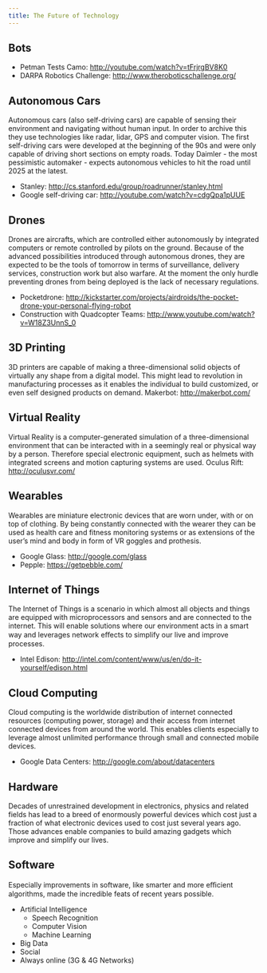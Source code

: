 ```yaml
---
title: The Future of Technology
---
```


## Bots

- Petman Tests Camo: http://youtube.com/watch?v=tFrjrgBV8K0
- DARPA Robotics Challenge: http://www.theroboticschallenge.org/


## Autonomous Cars

Autonomous cars (also self-driving cars) are capable of sensing their environment and navigating without
human input.
In order to archive this they use technologies like radar, lidar, GPS and computer vision.
The first self-driving cars were developed at the beginning of the 90s and were only capable of driving short
sections on empty roads. Today Daimler - the most pessimistic automaker - expects autonomous vehicles to
hit the road until 2025 at the latest.

- Stanley: http://cs.stanford.edu/group/roadrunner/stanley.html
- Google self-driving car: http://youtube.com/watch?v=cdgQpa1pUUE


## Drones

Drones are aircrafts, which are controlled either autonomously by integrated computers or remote controlled
by pilots on the ground.
Because of the advanced possibilities introduced through autonomous drones, they are expected to be the
tools of tomorrow in terms of surveillance, delivery services, construction work but also warfare. At the
moment the only hurdle preventing drones from being deployed is the lack of necessary regulations.

- Pocketdrone: http://kickstarter.com/projects/airdroids/the-pocket-drone-your-personal-flying-robot
- Construction with Quadcopter Teams: http://www.youtube.com/watch?v=W18Z3UnnS_0


## 3D Printing

3D printers are capable of making a three-dimensional solid objects of virtually any shape from a digital
model.
This might lead to revolution in manufacturing processes as it enables the individual to build customized, or
even self designed products on demand.
Makerbot: http://makerbot.com/


## Virtual Reality

Virtual Reality is a computer-generated simulation of a three-dimensional environment that can be interacted
with in a seemingly real or physical way by a person. Therefore special electronic equipment, such as helmets
with integrated screens and motion capturing systems are used.
Oculus Rift: http://oculusvr.com/


## Wearables

Wearables are miniature electronic devices that are worn under, with or on top of clothing. By being constantly
connected with the wearer they can be used as health care and fitness monitoring systems or as extensions
of the user’s mind and body in form of VR goggles and prothesis.

- Google Glass: http://google.com/glass
- Pepple: https://getpebble.com/


## Internet of Things

The Internet of Things is a scenario in which almost all objects and things are equipped with microprocessors
and sensors and are connected to the internet. This will enable solutions where our environment acts in a
smart way and leverages network eﬀects to simplify our live and improve processes.

- Intel Edison: http://intel.com/content/www/us/en/do-it-yourself/edison.html


## Cloud Computing

Cloud computing is the worldwide distribution of internet connected resources (computing power, storage)
and their access from internet connected devices from around the world. This enables clients especially to
leverage almost unlimited performance through small and connected mobile devices.

- Google Data Centers: http://google.com/about/datacenters


## Hardware

Decades of unrestrained development in electronics, physics and related fields has lead to a breed of
enormously powerful devices which cost just a fraction of what electronic devices used to cost just several
years ago.
Those advances enable companies to build amazing gadgets which improve and simplify our lives.


## Software

Especially improvements in software, like smarter and more eﬃcient algorithms, made the incredible feats of
recent years possible.

- Artificial Intelligence
  - Speech Recognition
  - Computer Vision
  - Machine Learning
- Big Data
- Social
- Always online (3G & 4G Networks)

